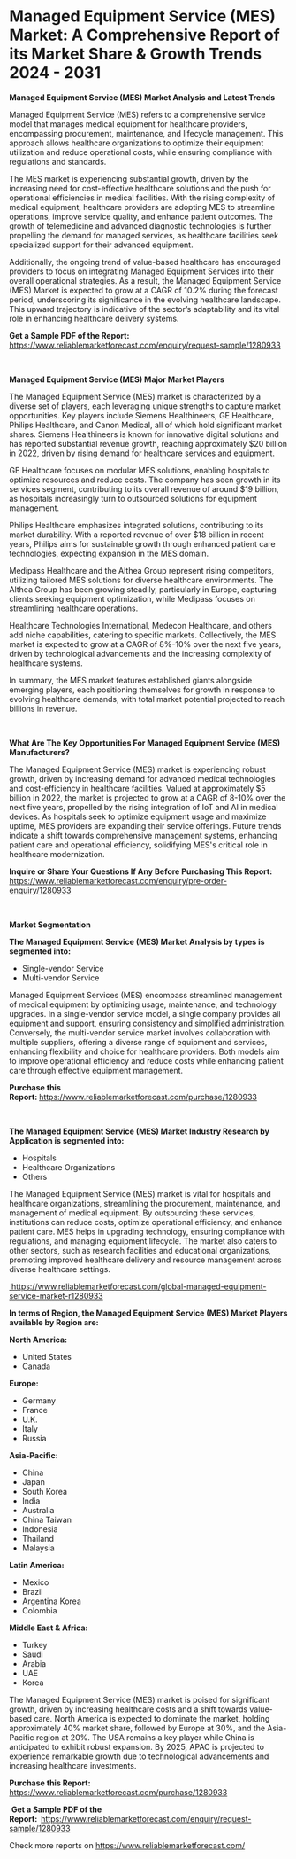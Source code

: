 <p><h1>Managed Equipment Service (MES) Market: A Comprehensive Report of its Market Share & Growth Trends 2024 - 2031</h1></p><p><strong>Managed Equipment Service (MES) Market Analysis and Latest Trends</strong></p>
<p><p>Managed Equipment Service (MES) refers to a comprehensive service model that manages medical equipment for healthcare providers, encompassing procurement, maintenance, and lifecycle management. This approach allows healthcare organizations to optimize their equipment utilization and reduce operational costs, while ensuring compliance with regulations and standards. </p><p>The MES market is experiencing substantial growth, driven by the increasing need for cost-effective healthcare solutions and the push for operational efficiencies in medical facilities. With the rising complexity of medical equipment, healthcare providers are adopting MES to streamline operations, improve service quality, and enhance patient outcomes. The growth of telemedicine and advanced diagnostic technologies is further propelling the demand for managed services, as healthcare facilities seek specialized support for their advanced equipment. </p><p>Additionally, the ongoing trend of value-based healthcare has encouraged providers to focus on integrating Managed Equipment Services into their overall operational strategies. As a result, the Managed Equipment Service (MES) Market is expected to grow at a CAGR of 10.2% during the forecast period, underscoring its significance in the evolving healthcare landscape. This upward trajectory is indicative of the sector’s adaptability and its vital role in enhancing healthcare delivery systems.</p></p>
<p><strong>Get a Sample PDF of the Report:&nbsp;</strong> <a href="https://www.reliablemarketforecast.com/enquiry/request-sample/1280933?utm_campaign=2015&utm_medium=2&utm_source=Github&utm_content=ia&utm_term=27122024&utm_id=managed-equipment-service-mes">https://www.reliablemarketforecast.com/enquiry/request-sample/1280933</a></p>
<p>&nbsp;</p>
<p><strong>Managed Equipment Service (MES) Major Market Players</strong></p>
<p><p>The Managed Equipment Service (MES) market is characterized by a diverse set of players, each leveraging unique strengths to capture market opportunities. Key players include Siemens Healthineers, GE Healthcare, Philips Healthcare, and Canon Medical, all of which hold significant market shares. Siemens Healthineers is known for innovative digital solutions and has reported substantial revenue growth, reaching approximately $20 billion in 2022, driven by rising demand for healthcare services and equipment. </p><p>GE Healthcare focuses on modular MES solutions, enabling hospitals to optimize resources and reduce costs. The company has seen growth in its services segment, contributing to its overall revenue of around $19 billion, as hospitals increasingly turn to outsourced solutions for equipment management.</p><p>Philips Healthcare emphasizes integrated solutions, contributing to its market durability. With a reported revenue of over $18 billion in recent years, Philips aims for sustainable growth through enhanced patient care technologies, expecting expansion in the MES domain.</p><p>Medipass Healthcare and the Althea Group represent rising competitors, utilizing tailored MES solutions for diverse healthcare environments. The Althea Group has been growing steadily, particularly in Europe, capturing clients seeking equipment optimization, while Medipass focuses on streamlining healthcare operations.</p><p>Healthcare Technologies International, Medecon Healthcare, and others add niche capabilities, catering to specific markets. Collectively, the MES market is expected to grow at a CAGR of 8%-10% over the next five years, driven by technological advancements and the increasing complexity of healthcare systems.</p><p>In summary, the MES market features established giants alongside emerging players, each positioning themselves for growth in response to evolving healthcare demands, with total market potential projected to reach billions in revenue.</p></p>
<p>&nbsp;</p>
<p><strong>What Are The Key Opportunities For Managed Equipment Service (MES) Manufacturers?</strong></p>
<p><p>The Managed Equipment Service (MES) market is experiencing robust growth, driven by increasing demand for advanced medical technologies and cost-efficiency in healthcare facilities. Valued at approximately $5 billion in 2022, the market is projected to grow at a CAGR of 8-10% over the next five years, propelled by the rising integration of IoT and AI in medical devices. As hospitals seek to optimize equipment usage and maximize uptime, MES providers are expanding their service offerings. Future trends indicate a shift towards comprehensive management systems, enhancing patient care and operational efficiency, solidifying MES's critical role in healthcare modernization.</p></p>
<p><strong>Inquire or Share Your Questions If Any Before Purchasing This Report:</strong> <a href="https://www.reliablemarketforecast.com/enquiry/pre-order-enquiry/1280933?utm_campaign=2015&utm_medium=2&utm_source=Github&utm_content=ia&utm_term=27122024&utm_id=managed-equipment-service-mes">https://www.reliablemarketforecast.com/enquiry/pre-order-enquiry/1280933</a></p>
<p>&nbsp;</p>
<p><strong>Market Segmentation</strong></p>
<p><strong>The Managed Equipment Service (MES) Market Analysis by types is segmented into:</strong></p>
<p><ul><li>Single-vendor Service</li><li>Multi-vendor Service</li></ul></p>
<p><p>Managed Equipment Services (MES) encompass streamlined management of medical equipment by optimizing usage, maintenance, and technology upgrades. In a single-vendor service model, a single company provides all equipment and support, ensuring consistency and simplified administration. Conversely, the multi-vendor service market involves collaboration with multiple suppliers, offering a diverse range of equipment and services, enhancing flexibility and choice for healthcare providers. Both models aim to improve operational efficiency and reduce costs while enhancing patient care through effective equipment management.</p></p>
<p><strong>Purchase this Report:&nbsp;</strong><a href="https://www.reliablemarketforecast.com/purchase/1280933?utm_campaign=2015&utm_medium=2&utm_source=Github&utm_content=ia&utm_term=27122024&utm_id=managed-equipment-service-mes">https://www.reliablemarketforecast.com/purchase/1280933</a></p>
<p>&nbsp;</p>
<p><strong>The Managed Equipment Service (MES) Market Industry Research by Application is segmented into:</strong></p>
<p><ul><li>Hospitals</li><li>Healthcare Organizations</li><li>Others</li></ul></p>
<p><p>The Managed Equipment Service (MES) market is vital for hospitals and healthcare organizations, streamlining the procurement, maintenance, and management of medical equipment. By outsourcing these services, institutions can reduce costs, optimize operational efficiency, and enhance patient care. MES helps in upgrading technology, ensuring compliance with regulations, and managing equipment lifecycle. The market also caters to other sectors, such as research facilities and educational organizations, promoting improved healthcare delivery and resource management across diverse healthcare settings.</p></p>
<p><a href="https://www.reliablemarketforecast.com/global-managed-equipment-service-market-r1280933?utm_campaign=2015&utm_medium=2&utm_source=Github&utm_content=ia&utm_term=27122024&utm_id=managed-equipment-service-mes">&nbsp;https://www.reliablemarketforecast.com/global-managed-equipment-service-market-r1280933</a></p>
<p><strong>In terms of Region, the Managed Equipment Service (MES) Market Players available by Region are:</strong></p>
<p>
    <p> <strong> North America: </strong>
        <ul>
            <li>United States</li>
            <li>Canada</li>
        </ul>
        </p> 
    <p> <strong> Europe: </strong>
        <ul>
            <li>Germany</li>
            <li>France</li>
            <li>U.K.</li>
            <li>Italy</li>
            <li>Russia</li>
        </ul>
        </p> 
    <p> <strong> Asia-Pacific: </strong>
        <ul>
            <li>China</li>
            <li>Japan</li>
            <li>South Korea</li>
            <li>India</li>
            <li>Australia</li>
            <li>China Taiwan</li>
            <li>Indonesia</li>
            <li>Thailand</li>
            <li>Malaysia</li>
        </ul>
        </p> 
    <p> <strong> Latin America: </strong>
        <ul>
            <li>Mexico</li>
            <li>Brazil</li>
            <li>Argentina Korea</li>
            <li>Colombia</li>
        </ul>
        </p> 
    <p> <strong> Middle East & Africa: </strong>
        <ul>
            <li>Turkey</li>
            <li>Saudi</li>
            <li>Arabia</li>
            <li>UAE</li>
            <li>Korea</li>
        </ul>
    </p>
    </p>
<p><p>The Managed Equipment Service (MES) market is poised for significant growth, driven by increasing healthcare costs and a shift towards value-based care. North America is expected to dominate the market, holding approximately 40% market share, followed by Europe at 30%, and the Asia-Pacific region at 20%. The USA remains a key player while China is anticipated to exhibit robust expansion. By 2025, APAC is projected to experience remarkable growth due to technological advancements and increasing healthcare investments.</p></p>
<p><strong>Purchase this Report: </strong><a href="https://www.reliablemarketforecast.com/purchase/1280933?utm_campaign=2015&utm_medium=2&utm_source=Github&utm_content=ia&utm_term=27122024&utm_id=managed-equipment-service-mes">https://www.reliablemarketforecast.com/purchase/1280933</a></p>
<p>&nbsp;<strong>Get a Sample PDF of the Report:&nbsp;&nbsp;</strong><a href="https://www.reliablemarketforecast.com/enquiry/request-sample/1280933?utm_campaign=2015&utm_medium=2&utm_source=Github&utm_content=ia&utm_term=27122024&utm_id=managed-equipment-service-mes">https://www.reliablemarketforecast.com/enquiry/request-sample/1280933</a></p>
<p><strong></strong></p>
<p>Check more reports on <a href="https://www.reliablemarketforecast.com/?utm_campaign=2015&utm_medium=2&utm_source=Github&utm_content=ia&utm_term=27122024&utm_id=managed-equipment-service-mes">https://www.reliablemarketforecast.com/</a></p>